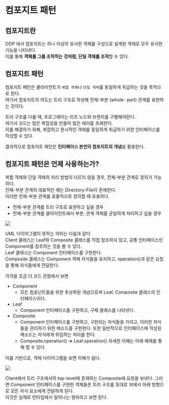 # 컴포지트 패턴

## 컴포지트란
OOP 에서 컴포지트는 하나 이상의 유사한 객체를 구성으로 설계된 객체로 모두 유사한 기능을 나타낸다.  
이를 통해 **객체를 그룹 조작하는 것처럼, 단일 객체를 조작**할 수 있다.

## 컴포지트 패턴
컴포지트 패턴은 클라이언트가 `복합 객체`나 `단일 객체`를 동일하게 취급하는 것을 목적으로 한다.  
여기서 컴포지트의 의도는 트리 구조로 작성해 전체-부분 (whole- part) 관계를 표현하는 것이다.  
  
트리 구조를 다룰 때, 프로그래미는 리프 노드와 브랜치를 구별해야한다.  
여기서 코드는 많은 복잡성을 만들어 많은 에러를 초래한다.  
이를 해결하기 위해, 복잡하고 원시적인 객체를 동일하게 취급하기 위한 인터페이스를 작성할 수 있다.  
   
결과적으로 컴포지트 패턴은 **인터페이스 본연의 컴포지트의 개념**을 활용한다.

## 컴포지트 패턴은 언제 사용하는가?
복합 객체와 단일 객체의 처리 방법이 다르지 않을 경우, 전체-부분 관계로 정의가 가능하다.  
전체-부분 관계의 대표적인 예는 Directory-File이 존재한다.  
이러한 전체-부분 관계를 효율적으로 정의할 때 유용하다.

- 전체-부분 관계를 트리 구조로 표현하고 싶을 경우
- 전체-부분 관계를 클라이언트에서 부분, 관계 객체를 균일하게 처리하고 싶을 경우

![](https://img1.daumcdn.net/thumb/R1280x0/?scode=mtistory2&fname=https%3A%2F%2Ft1.daumcdn.net%2Fcfile%2Ftistory%2F99E9FF455C84AF1E20)

UML 다이어그램이 뜻하는 의미는 다음과 같다  
Client 클래스는 Leaf와 Composite 클래스를 직접 참조하지 않고, 공통 인터페이스인 Component를 참조하는 것을 볼 수 있다.  
Leaf 클래스는 Component 인터페이스를 구현한다.  
Composite 클래스는 Component 객체 자식들을 유지하고, operation()과 같은 요청을 통해 자식들에게 전달한다.  
  
각각을 조금 더 코드 관점에서 보면

- Component
  - 모든 컴포넌트들을 위한 추상화된 개념으로써 Leaf, Composite 클래스의 인터페이스이다.
- Leaf
  - Component 인터페이스를 구현하고, 구체 클래스를 나타낸다.
- Composite
  - Component 인터페이스를 구현하고, 구현되는 자식들을 가지고, 이러한 자식들을 관리하기 위한 메소드를 구현한다. 또한 일반적으로 인터페이스에 작성된 메소드는 자식에게 위임하는 처리를 한다.
  - Composite.operation() => Leaf.operation() 자세한 이해는 아래 예제를 통해 할 수 있다.

이를 기반으로, 객체 다이어그램을 보면 이해가 쉽다.

![](https://img1.daumcdn.net/thumb/R1280x0/?scode=mtistory2&fname=https%3A%2F%2Ft1.daumcdn.net%2Fcfile%2Ftistory%2F9923A84E5C84B5203A)

Client에서 트리 구조에서의 top-level에 존재하는 Composite에 요청을 보낸다. 그러면 Component 인터페이스를 구현한 객체들은 트리 구조를 토대로 위에서 아래 방향으로 모든 자식 요소에게 전달하게 된다.  
이것은 실제로 런타임에서 일어나는 행위라고 보면 된다.  
  